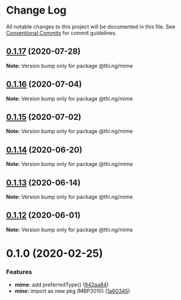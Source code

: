 # Change Log

All notable changes to this project will be documented in this file.
See [Conventional Commits](https://conventionalcommits.org) for commit guidelines.

## [0.1.17](https://github.com/thi-ng/umbrella/compare/@thi.ng/mime@0.1.16...@thi.ng/mime@0.1.17) (2020-07-28)

**Note:** Version bump only for package @thi.ng/mime





## [0.1.16](https://github.com/thi-ng/umbrella/compare/@thi.ng/mime@0.1.15...@thi.ng/mime@0.1.16) (2020-07-04)

**Note:** Version bump only for package @thi.ng/mime





## [0.1.15](https://github.com/thi-ng/umbrella/compare/@thi.ng/mime@0.1.14...@thi.ng/mime@0.1.15) (2020-07-02)

**Note:** Version bump only for package @thi.ng/mime





## [0.1.14](https://github.com/thi-ng/umbrella/compare/@thi.ng/mime@0.1.13...@thi.ng/mime@0.1.14) (2020-06-20)

**Note:** Version bump only for package @thi.ng/mime





## [0.1.13](https://github.com/thi-ng/umbrella/compare/@thi.ng/mime@0.1.12...@thi.ng/mime@0.1.13) (2020-06-14)

**Note:** Version bump only for package @thi.ng/mime





## [0.1.12](https://github.com/thi-ng/umbrella/compare/@thi.ng/mime@0.1.11...@thi.ng/mime@0.1.12) (2020-06-01)

**Note:** Version bump only for package @thi.ng/mime





# 0.1.0 (2020-02-25)


### Features

* **mime:** add preferredType() ([942aa84](https://github.com/thi-ng/umbrella/commit/942aa8493ebc67c08bf02d4e88508f4058f726ce))
* **mine:** import as new pkg (MBP2010) ([1a60345](https://github.com/thi-ng/umbrella/commit/1a603459b30de13879ca8a02af7f7d95b5c3f8cc))
